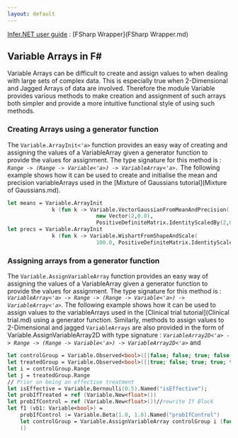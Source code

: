 ```yaml
---
layout: default 
--- 
```

[Infer.NET user guide](index.md) : [FSharp Wrapper](FSharp Wrapper.md) 

## Variable Arrays in F\#

Variable Arrays can be difficult to create and assign values to when dealing with large sets of complex data. This is especially true when 2-Dimensional and Jagged Arrays of data are involved. Therefore the module Variable provides various methods to make creation and assignment of such arrays both simpler and provide a more intuitive functional style of using such methods.

### Creating Arrays using a generator function

The `Variable.ArrayInit<'a>` function provides an easy way of creating and assigning the values of a VariableArray given a generator function to provide the values for assignment. The type signature for this method is : _`Range -> (Range -> Variable<'a>) -> VariableArray<'a>.`_ The following example shows how it can be used to create and initialise the mean and precision variableArrays used in the [Mixture of Gaussians tutorial](Mixture of Gaussians.md).

```fsharp
let means = Variable.ArrayInit  
              k (fun k -> Variable.VectorGaussianFromMeanAndPrecision(  
                            new Vector(2,0.0),  
                            PositiveDefiniteMatrix.IdentityScaledBy(2,0.01)))  
let precs = Variable.ArrayInit  
              k (fun k -> Variable.WishartFromShapeAndScale(  
                            100.0, PositiveDefiniteMatrix.IdentityScaledBy(2,0.01)))
```

### Assigning arrays from a generator function

The `Variable.AssignVariableArray` function provides an easy way of assigning the values of a VariableArray given a generator function to provide the values for assignment. The type signature for this method is : _`VariableArray<'a> -> Range -> (Range -> Variable<'a>) -> VariableArray<'a>`._ The following example shows how it can be used to assign values to the variableArrays used in the [Clinical trial tutorial](Clinical trial.md) using a generator function. Similarly, methods to assign values to 2-Dimensional and jagged `VariableArrays` are also provided in the form of Variable.AssignVariableArray2D with type signature : _`VariableArray2D<'a> -> Range -> (Range -> Variable<'a>) -> VariableArray2D<'a>`_ and

```fsharp
let controlGroup = Variable.Observed<bool>([|false; false; true; false; false|])  
let treatedGroup = Variable.Observed<bool>([|true; false; true; true; true |])  
let i = controlGroup.Range  
let j = treatedGroup.Range  
// Prior on being an effective treatment  
let isEffective = Variable.Bernoulli(0.5).Named("isEffective");  
let probIfTreated = ref (Variable.New<float>())  
let probIfControl = ref (Variable.New<float>())//rewrite If Block  
let f1 (vb1: Variable<bool>) =  
    probIfControl := Variable.Beta(1.0, 1.0).Named("probIfControl")  
    let controlGroup = Variable.AssignVariableArray controlGroup i (fun i ->Variable.Bernoulli(!probIfControl)) let treatedGroup = Variable.AssignVariableArray treatedGroup j (fun j ->Variable.Bernoulli(!probIfTreated))  
    ()
```
